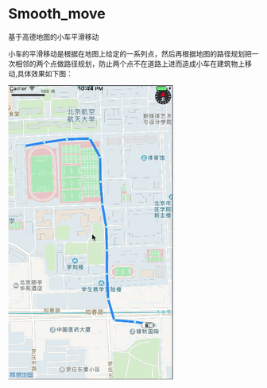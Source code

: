 # Smooth_move
基于高德地图的小车平滑移动

小车的平滑移动是根据在地图上给定的一系列点，然后再根据地图的路径规划把一次相邻的两个点做路径规划，防止两个点不在道路上进而造成小车在建筑物上移动,具体效果如下图：


![1.gif](https://github.com/cloverapp1/Smooth_move/blob/master/Gif/1.gif)
